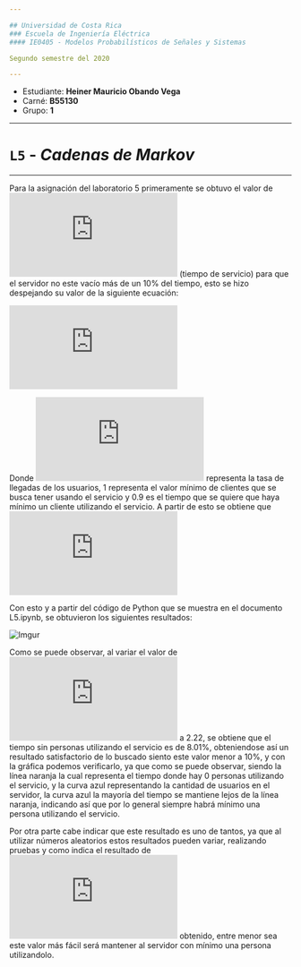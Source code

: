 ```yaml
---

## Universidad de Costa Rica
### Escuela de Ingeniería Eléctrica
#### IE0405 - Modelos Probabilísticos de Señales y Sistemas

Segundo semestre del 2020

---
```


* Estudiante: **Heiner Mauricio Obando Vega**
* Carné: **B55130**
* Grupo: **1**

---

# `L5` - *Cadenas de Markov*
---

Para la asignación del laboratorio 5 primeramente se obtuvo el valor de ![](https://latex.codecogs.com/gif.latex?%5Cnu) (tiempo de servicio) para que el servidor no este vacío más de un 10% del tiempo, esto se hizo despejando su valor de la siguiente ecuación:

![](https://latex.codecogs.com/gif.latex?%5Crho%5E1%20%3D%20%5Cleft%20%28%20%5Cfrac%7B%5Clambda%20%7D%7B%5Cnu%20%7D%20%5Cright%20%29%5E1%20%5Cgeq%200.9)

Donde ![](https://latex.codecogs.com/gif.latex?%5Clambda) representa la tasa de llegadas de los usuarios, 1 representa el valor mínimo de clientes que se busca tener usando el servicio y 0.9 es el tiempo que se quiere que haya mínimo un cliente utilizando el servicio. A partir de esto se obtiene que ![](https://latex.codecogs.com/gif.latex?%5Cnu%20%5Cleq%202.22)

Con esto y a partir del código de Python que se muestra en el documento L5.ipynb, se obtuvieron los siguientes resultados:

![Imgur](https://i.imgur.com/hg3y2HD.png)

Como se puede observar, al variar el valor de ![](https://latex.codecogs.com/gif.latex?%5Cnu) a 2.22, se obtiene que el tiempo sin personas utilizando el servicio es de 8.01%, obteniendose así un resultado satisfactorio de lo buscado siento este valor menor a 10%, y con la gráfica podemos verificarlo, ya que como se puede observar, siendo la línea naranja la cual representa el tiempo donde hay 0 personas utilizando el servicio, y la curva azul representando la cantidad de usuarios en el servidor, la curva azul la mayoría del tiempo se mantiene lejos de la línea naranja, indicando así que por lo general siempre habrá mínimo una persona utilizando el servicio.

Por otra parte cabe indicar que este resultado es uno de tantos, ya que al utilizar números aleatorios estos resultados pueden variar, realizando pruebas y como indica el resultado de ![](https://latex.codecogs.com/gif.latex?%5Cnu) obtenido, entre menor sea este valor más fácil será mantener al servidor con mínimo una persona utilizandolo.
